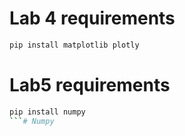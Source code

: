# Lab 4 requirements
```bash
pip install matplotlib plotly
```
# Lab5 requirements
```bash
pip install numpy
```# Numpy
